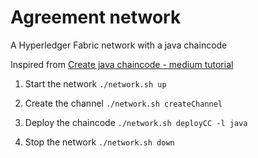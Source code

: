# Agreement network
A Hyperledger Fabric network with a java chaincode

Inspired from [Create java chaincode - medium tutorial](https://medium.com/coinmonks/how-to-create-a-java-chaincode-and-deploy-in-a-hyperledger-fabric-2-network-65199e5f645d) 


1. Start the network
`./network.sh up`

2. Create the channel
`./network.sh createChannel`

3. Deploy the chaincode
`./network.sh deployCC -l java`

4. Stop the network
`./network.sh down`

